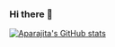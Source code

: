 ### Hi there 👋

<!--
**arana23/arana23** is a ✨ _special_ ✨ repository because its `README.md` (this file) appears on your GitHub profile.

Here are some ideas to get you started:

- 🔭 I’m currently working on ...
- 🌱 I’m currently learning ...
- 👯 I’m looking to collaborate on ...
- 🤔 I’m looking for help with ...
- 💬 Ask me about ...
- 📫 How to reach me: ...
- 😄 Pronouns: ...
- ⚡ Fun fact: ...
-->
[![Aparajita's GitHub stats](https://github-readme-stats.vercel.app/api?username=arana23)](https://github.com/arana23/github-readme-stats&theme=radical)
